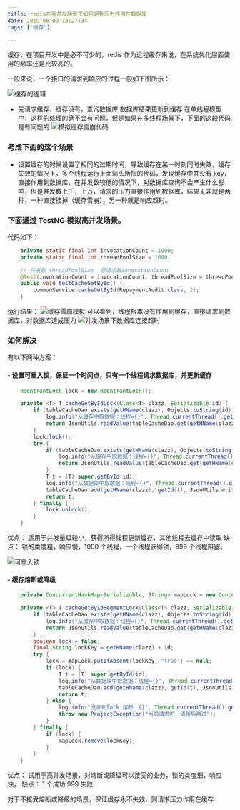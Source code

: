 ```yaml
---
title: redis在高并发场景下如何避免压力作用在数据库
date: 2019-06-09 13:27:34
tags: ["缓存"]

---
```


缓存，在项目开发中是必不可少的，redis 作为远程缓存来说，在系统优化层面使用的频率还是比较高的。

<!--more-->

一般来说，一个接口的请求到响应的过程一般如下图所示：

![缓存的逻辑](https://bj.bcebos.com/v1/alertcode-blog/redis在高并发场景下如何避免压力作用在数据库/缓存的逻辑_2019-06-09_13-46-01.png)

- 先请求缓存，缓存没有，查询数据库 数据库结果更新到缓存
  在单线程模型中，这样的处理的确不会有问题，但是如果在多线程场景下，下面的这段代码是有问题的
  ![模拟缓存雪崩代码](https://bj.bcebos.com/v1/alertcode-blog/redis在高并发场景下如何避免压力作用在数据库/模拟缓存雪崩代码.png)

### 考虑下面的这个场景

- 设置缓存的时候设置了相同的过期时间，导致缓存在某一时刻同时失效，缓存失效的情况下，多个线程运行上面箭头所指的代码，发现缓存中并没有 key，直接作用到数据库，在并发数较低的情况下，对数据库查询不会产生什么影响，但是并发数上千，上万，请求的压力直接作用到数据库，结果无非就是两种，一种直接挂掉（缓存雪崩），另一种就是响应超时。

### 下面通过 TestNG 模拟高并发场景。

代码如下：

```java
    private static final int invocationCount = 1000;
    private static final int threadPoolSize = 1000;

    // 并发数 threadPoolSize  总请求数invocationCount
    @Test(invocationCount = invocationCount, threadPoolSize = threadPoolSize)
    public void testCacheGetById() {
        commonService.cacheGetById(RepaymentAudit.class, 2);
    }

```

运行结果：
![缓存雪崩模拟](https://bj.bcebos.com/v1/alertcode-blog/redis在高并发场景下如何避免压力作用在数据库/模拟缓存雪崩.gif)
可以看到，线程根本没有作用到缓存，直接请求到数据库，对数据库造成压力
![并发场景下数据库连接超时](https://bj.bcebos.com/v1/alertcode-blog/redis在高并发场景下如何避免压力作用在数据库/并发场景下数据库连接超时.png)

### 如何解决

有以下两种方案：

#### - 设置可重入锁，保证一个时间点，只有一个线程请求数据库，并更新缓存

```java
    ReentrantLock lock = new ReentrantLock();

    private <T> T cacheGetByIdLock(Class<T> clazz, Serializable id) {
        if (tableCacheDao.exists(getHName(clazz), Objects.toString(id))) {
            log.info("从缓存中取数据：线程={}", Thread.currentThread().getId());
            return JsonUtils.readValue(tableCacheDao.get(getHName(clazz), Objects.toString(id)), clazz);
        }
        lock.lock();
        try {
            if (tableCacheDao.exists(getHName(clazz), Objects.toString(id))) {
                log.info("从缓存中取数据：线程={}", Thread.currentThread().getId());
                return JsonUtils.readValue(tableCacheDao.get(getHName(clazz), Objects.toString(id)), clazz);
            }
            T t = (T) super.getById(id);
            log.info("从数据库中取数据：线程={}", Thread.currentThread().getId());
            tableCacheDao.add(getHName(clazz), getId(t), JsonUtils.writeValueAsString(t));
            return t;
        } finally {
            lock.unlock();
        }
    }
```

优点： 适用于并发量级较小，获得所得线程更新缓存，其他线程去缓存中读取
缺点： 锁的类度粗，响应慢，1000 个线程，一个线程获得锁，999 个线程阻塞。

![可重入锁](https://bj.bcebos.com/v1/alertcode-blog/redis在高并发场景下如何避免压力作用在数据库/锁粗粒度.gif)

#### - 缓存熔断或降级

```java
    private ConcurrentHashMap<Serializable, String> mapLock = new ConcurrentHashMap();

    private <T> T cacheGetByIdSegmentLock(Class<T> clazz, Serializable id) {
        if (tableCacheDao.exists(getHName(clazz), Objects.toString(id))) {
            log.info("从缓存中取数据：线程={}", Thread.currentThread().getId());
            return JsonUtils.readValue(tableCacheDao.get(getHName(clazz), Objects.toString(id)), clazz);
        }
        boolean lock = false;
        final String lockKey = getHName(clazz) + id;
        try {
            lock = mapLock.putIfAbsent(lockKey, "true") == null;
            if (lock) {
                T t = (T) super.getById(id);
                log.info("从数据库中取数据：线程={}", Thread.currentThread().getId());
                tableCacheDao.add(getHName(clazz), getId(t), JsonUtils.writeValueAsString(t));
                return t;
            } else {
                log.info("没拿到lock 熔断：{}", Thread.currentThread().getId());
                throw new ProjectException("当前请求忙，请稍后再试");
            }
        } finally {
            if (lock) {
                mapLock.remove(lockKey);
            }
        }
    }
```

优点： 试用于高并发场景，对熔断或降级可以接受的业务，锁的类度细，响应快，
缺点： 1 个成功 999 失败

对于不接受熔断或降级的场景，保证缓存永不失效，则请求压力作用在缓存
